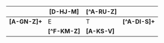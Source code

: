 |               | [D-HJ-M]      | [^A-RU-Z]    |                |
|---------------|---------------|--------------|----------------|
| **[A-GN-Z]+** |       E       |       T      | **[^A-DI-S]+** |
|               | **[^F-KM-Z]** | **[A-KS-V]** |                |